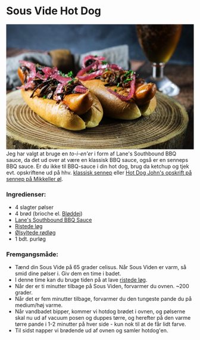# Sous Vide Hot Dog
![Lækker junk food - slagter hottogs med ølsyltede løg og hjemmeristede løg.](images/sous_vide_hottog.jpg)
Jeg har valgt at bruge en _to-i-en'er_ i form af Lane's Southbound BBQ sauce, da det ud over at være en klassisk BBQ sauce, også er en senneps BBQ sauce. Er du ikke til BBQ-sauce i din hot dog, brug da ketchup og tjek evt. opskriftene ud på hhv. [klassisk sennep](Hjemmelavet_sennep.md) eller [Hot Dog John's opskrift på sennep på Mikkeller øl](ølsennep.md). 

### Ingredienser:
- 4 slagter pølser 
- 4 brød (brioche el. [Bløddej](bløddej.md))
- [Lane's Southbound BBQ Sauce](https://chilihouse.dk/shop/lanes-southbound-bbq-sauce/)
- [Ristede løg](Ristede_løg.md) 
- [Ølsyltede rødløg](Ølsyltede_rødløg.md)
- 1 bdt. purløg

### Fremgangsmåde:
- Tænd din Sous Vide på 65 grader celisus. Når Sous Viden er varm, så smid dine pølser i. Giv dem en time i badet.
- I denne time kan du bruge tiden på at lave [ristede løg](Ristede_løg.md).
- Når der er ti minutter tilbage på Sous Viden, forvarmer du ovnen. ~200 grader. 
- Når det er fem minutter tilbage, forvarmer du den tungeste pande du på medium/høj varme.
- Når vandbadet bipper, kommer vi hotdog brødet i ovnen, og pølserne skal nu ud af vacuum posen og duppes tørre, og herefter på den varme tørre pande i 1-2 minutter på hver side - kun nok til at de får lidt farve.
- Til sidst napper vi brødende ud af ovnen og samler hotdog'en.
